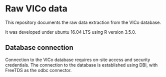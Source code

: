 # Raw VICo data

This repository documents the raw data extraction from the VICo database.

It was developed under ubuntu 16.04 LTS using R version 3.5.0.

## Database connection

Connection to the VICo database requires on-site access and security credentials.
The connection to the database is established using DBI, with FreeTDS as the odbc connector.

